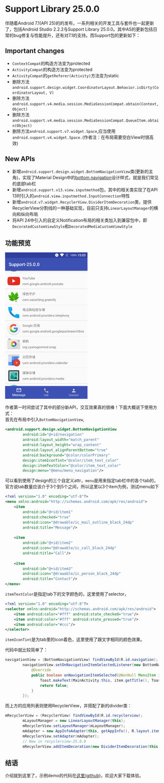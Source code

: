 # Support Library 25.0.0

伴随着Android 7.1(API 25)的的发布，一系列相关的开发工具与套件也一起更新了，包括Android Studio 2.2.2与Support Library 25.0.0。其中AS的更新包括日常的bug修复与性能提升，还有对7.1的支持。而Support包的更新如下：  

## Important changes

* `ContextCompat`的构造方法变为protected
* `ActivityCompat`的构造方法变为protected
* `ActivityCompat`的`getReferer(Activity)`方法变为static
* 删除方法`android.support.design.widget.CoordinatorLayout.Behavior.isDirty(CoordinatorLayout, V)`
* 删除方法`android.support.v4.media.session.MediaSessionCompat.obtain(Context, Object)`
* 删除方法`android.support.v4.media.session.MediaSessionCompat.QueueItem.obtain(Object)`
* 删除方法`android.support.v7.widget.Space`,应当使用`android.support.v4.widget.Space.`(作者注：在布局需要空白View时很高效)

## New APIs

* 新增`android.support.design.widget.BottomNavigationView`类(更新的主角)，实现了Material Design中的[bottom navigation](https://material.google.com/components/bottom-navigation.html)设计样式，就是我们常见的底部tab栏
* 新增`android.support.v13.view.inputmethod`包，其中的相关类实现了在API 13时引入的`android.view.inputmethod.InputConnection`特性
* 新增`android.v7.widget.RecyclerView.DividerItemDecoration`类，提供RecyclerView分割线的一种基础实现，目前只支持`LinearLayoutManager`的横向和纵向布局
* 将API 24中引入的自定义Notification布局的相关类加入到兼容包中，即`DecoratedCustomViewStyle`和`DecoratedMediaCustomViewStyle`

## 功能预览

![Screenshot](arts/screenshot.png)

作者第一时间尝试了其中的部分新API，交互效果真的很棒！下面大概说下使用方式：  
首先在布局中引入`BottomNavigationView`,  
```xml
<android.support.design.widget.BottomNavigationView
        android:id="@+id/navigation"
        android:layout_width="match_parent"
        android:layout_height="wrap_content"
        android:layout_alignParentBottom="true"
        android:background="@color/colorPrimary"
        design:itemIconTint="@color/item_text_color"
        design:itemTextColor="@color/item_text_color"
        design:menu="@menu/menu_navigation"/>
```
可以看到使用了design的三个自定义attr，`menu`是用来指定tab栏中的各个tab的，官方说tab数量应该介于3个到5个之间，所以这里以3个item为例，测试menu如下   

```xml
<?xml version="1.0" encoding="utf-8"?>
<menu xmlns:android="http://schemas.android.com/apk/res/android">
    <item
        android:id="@+id/item1"
        android:checked="true"
        android:icon="@drawable/ic_mail_outline_black_24dp"
        android:title="Message"/>

    <item
        android:id="@+id/item2"
        android:icon="@drawable/ic_call_black_24dp"
        android:title="Call"/>

    <item
        android:id="@+id/item3"
        android:icon="@drawable/ic_person_black_24dp"
        android:title="Contact"/>
</menu>
```

`itemTextColor`是指定tab下的文字颜色的，这里使用了selector，  
```xml
<?xml version="1.0" encoding="utf-8"?>
<selector xmlns:android="http://schemas.android.com/apk/res/android">
    <item android:color="#fff" android:state_checked="true"/>
    <item android:color="#fff" android:state_pressed="true"/>
    <item android:color="#ccc"/>
</selector>
```

`itemIconTint`是为tab里的icon着色，这里使用了跟文字相同的颜色效果。

代码中就比较简单了：  
```java
navigationView = (BottomNavigationView) findViewById(R.id.navigation);
        navigationView.setOnNavigationItemSelectedListener(new BottomNavigationView.OnNavigationItemSelectedListener() {
            @Override
            public boolean onNavigationItemSelected(@NonNull MenuItem item) {
                Toast.makeText(MainActivity.this, item.getTitle(), Toast.LENGTH_SHORT).show();
                return false;
            }
        });
```

而上方的应用列表则使用RecyclerView，并搭配了新的divider类：  
```java
mRecyclerView = (RecyclerView) findViewById(R.id.recyclerview);
        mLayoutManager = new LinearLayoutManager(this);
        mRecyclerView.setLayoutManager(mLayoutManager);
        mAdapter = new AppInfoAdapter(this, getAppInfo(), R.layout.item_app_info);
        mRecyclerView.setAdapter(mAdapter);
        // New in recyclerview-25.0.0
        mRecyclerView.addItemDecoration(new DividerItemDecoration(this, mLayoutManager.getOrientation()));
```

## 结语

介绍就到这里了，示例demo的代码在[这里(github)]()，欢迎大家下载体验。
